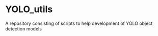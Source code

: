 # YOLO_utils
A repository consisting of scripts to help development of YOLO object detection models
